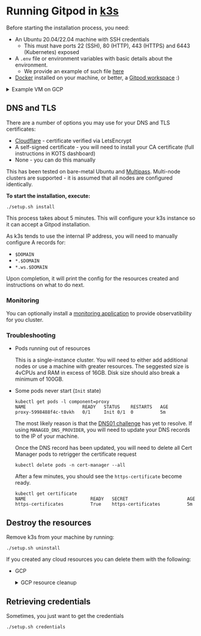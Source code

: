 # Running Gitpod in [k3s](https://k3s.io)

Before starting the installation process, you need:

- An Ubuntu 20.04/22.04 machine with SSH credentials
  - This must have ports 22 (SSH), 80 (HTTP), 443 (HTTPS) and 6443 (Kubernetes) exposed
- A `.env` file or environment variables with basic details about the environment.
  - We provide an example of such file [here](.env.example)
- [Docker](https://docs.docker.com/engine/install) installed on your machine, or better, a [Gitpod workspace](https://github.com/MrSimonEmms/gitpod-k3s-guide) :)

<details>
<summary>Example VM on GCP</summary>

Create GCP VM with Ubuntu 20.04 with 4 cores, 16GB of RAM, and 100GB of storage:

```bash
gcloud compute instances create gitpod-x509 \
  --image=ubuntu-2004-focal-v20220712 \
  --image-project=ubuntu-os-cloud \
  --machine-type=n2-standard-4 \
  --boot-disk-size=100GB \
  --tags k3s
# Created [https://www.googleapis.com/compute/v1/projects/adrien-self-hosted-testing-5k4/zones/us-west1-c/instances/gitpod-k3s].
# NAME         ZONE        MACHINE_TYPE   PREEMPTIBLE  INTERNAL_IP  EXTERNAL_IP     STATUS
# gitpod-k3s  us-west1-c  n2-standard-4               10.138.0.6   169.254.87.220  RUNNING
```

A firewall rule must be added to allow the current system to connect to the Kubernetes API. As we
don't want to expose the Kubernetes API to the entire Internet this firewall rule allows the current
host to connect to the k3s VM.

**Note**: If you're using a remote workspace (such as Gitpod) you'll need to include the public IP
address the Gitpod instance as well as the public IP address of your local machine as the source ranges
of this firewall rule.

```bash
gcloud compute firewall-rules create k3s \
  --source-ranges="$(curl -s ifconfig.me)/32" \
  --allow=tcp:6443,tcp:443,tcp:80 \
  --target-tags=k3s
```

```shell
gcloud compute config-ssh
# You should now be able to use ssh/scp with your instances.
# For example, try running:
#
# ssh gitpod-k3s.us-west1-c.adrien-self-hosted-testing-5k4
```
</details>

## DNS and TLS

There are a number of options you may use for your DNS and TLS certificates:

- [Cloudflare](https://cloudflare.com) - certificate verified via LetsEncrypt
- A self-signed certificate - you will need to install your CA certificate (full instructions in KOTS dashboard)
- None - you can do this manually

This has been tested on bare-metal Ubuntu and [Multipass](https://multipass.run). Multi-node clusters
are supported - it is assumed that all nodes are configured identically.

**To start the installation, execute:**

```shell
./setup.sh install
```

This process takes about 5 minutes. This will configure your k3s instance so it can accept a Gitpod installation.

As k3s tends to use the internal IP address, you will need to manually configure A records for:
 - `$DOMAIN`
 - `*.$DOMAIN`
 - `*.ws.$DOMAIN`

Upon completion, it will print the config for the resources created and instructions on what to do next.

### Monitoring

You can optionally install a [monitoring application](https://github.com/MrSimonEmms/gitpod-monitoring) to
provide observatibility for you cluster.

### Troubleshooting

- Pods running out of resources

  This is a single-instance cluster. You will need to either add additional nodes or use a machine with greater resources.
  The seggested size is 4vCPUs and RAM in excess of 16GB. Disk size should also break a minimum of 100GB.

- Some pods never start (`Init` state)

  ```shell
  kubectl get pods -l component=proxy
  NAME                     READY   STATUS    RESTARTS   AGE
  proxy-5998488f4c-t8vkh   0/1     Init 0/1  0          5m
  ```

  The most likely reason is that the [DNS01 challenge](https://cert-manager.io/docs/configuration/acme/dns01/) has yet to resolve. If using `MANAGED_DNS_PROVIDER`, you will need to update your DNS records to the IP of your machine.

  Once the DNS record has been updated, you will need to delete all Cert Manager pods to retrigger the certificate request

  ```shell
  kubectl delete pods -n cert-manager --all
  ```

  After a few minutes, you should see the `https-certificate` become ready.

  ```shell
  kubectl get certificate
  NAME                        READY   SECRET                      AGE
  https-certificates          True    https-certificates          5m

## Destroy the resources

Remove k3s from your machine by running:

```shell
./setup.sh uninstall
```

If you created any cloud resources you can delete them with the following:

- GCP
  <details>
  <summary>GCP resource cleanup</summary>

  ```shell
  gcloud compute firewall-rules delete k3s --quiet
  gcloud compute instances delete gitpod-k3s --quiet
  ```
  </details>

## Retrieving credentials

Sometimes, you just want to get the credentials

```shell
./setup.sh credentials
```

